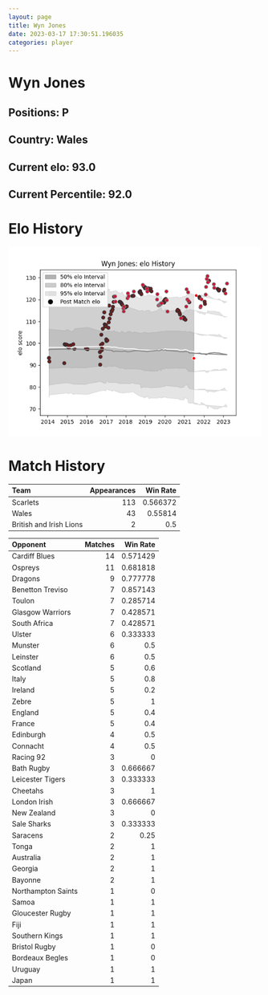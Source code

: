 ```yaml
---  
layout: page  
title: Wyn Jones  
date: 2023-03-17 17:30:51.196035  
categories: player  
---
```

# Wyn Jones

## Positions: P

## Country: Wales

## Current elo: 93.0

## Current Percentile: 92.0

# Elo History


![elo history](history_WynJones.png)
# Match History


| Team                    |   Appearances |   Win Rate |
|:------------------------|--------------:|-----------:|
| Scarlets                |           113 |   0.566372 |
| Wales                   |            43 |   0.55814  |
| British and Irish Lions |             2 |   0.5      |

| Opponent           |   Matches |   Win Rate |
|:-------------------|----------:|-----------:|
| Cardiff Blues      |        14 |   0.571429 |
| Ospreys            |        11 |   0.681818 |
| Dragons            |         9 |   0.777778 |
| Benetton Treviso   |         7 |   0.857143 |
| Toulon             |         7 |   0.285714 |
| Glasgow Warriors   |         7 |   0.428571 |
| South Africa       |         7 |   0.428571 |
| Ulster             |         6 |   0.333333 |
| Munster            |         6 |   0.5      |
| Leinster           |         6 |   0.5      |
| Scotland           |         5 |   0.6      |
| Italy              |         5 |   0.8      |
| Ireland            |         5 |   0.2      |
| Zebre              |         5 |   1        |
| England            |         5 |   0.4      |
| France             |         5 |   0.4      |
| Edinburgh          |         4 |   0.5      |
| Connacht           |         4 |   0.5      |
| Racing 92          |         3 |   0        |
| Bath Rugby         |         3 |   0.666667 |
| Leicester Tigers   |         3 |   0.333333 |
| Cheetahs           |         3 |   1        |
| London Irish       |         3 |   0.666667 |
| New Zealand        |         3 |   0        |
| Sale Sharks        |         3 |   0.333333 |
| Saracens           |         2 |   0.25     |
| Tonga              |         2 |   1        |
| Australia          |         2 |   1        |
| Georgia            |         2 |   1        |
| Bayonne            |         2 |   1        |
| Northampton Saints |         1 |   0        |
| Samoa              |         1 |   1        |
| Gloucester Rugby   |         1 |   1        |
| Fiji               |         1 |   1        |
| Southern Kings     |         1 |   1        |
| Bristol Rugby      |         1 |   0        |
| Bordeaux Begles    |         1 |   0        |
| Uruguay            |         1 |   1        |
| Japan              |         1 |   1        |